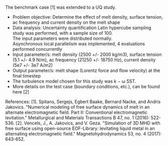 
The benchmark case [1] was extended to a UQ study.

- Problem objective: Determine the effect of melt density, surface tension, ac frequency and current density on the melt shape
- Data analysis: Uncertainty quantification
  Latin hypercube sampling study was performed, with a sample size of 100.  
  The input parameters were distributed normally.  
  Asynchronous local parallelism was implemented, 4 evaluations performed concurrently
- Input parameter/s: melt density (2500 +/- 2000 kg/m3), surface tension (5.1 +/- 4.9 N/m), ac frequency (21250 +/- 18750 Hz), current density (5e7 +/- 3e7 A/m2)
- Output parameter/s: melt shape (Lorentz force and flow velocity) at the final timestep
- The turbulence model chosen for this study was k − ω SST.
- More details on the test case (boundary conditions, etc.), can be found here [2]

References: 
[1]. Spitans, Sergejs, Egbert Baake, Bernard Nacke, and Andris Jakovics. "Numerical modeling of free surface dynamics of melt in an alternate electromagnetic field. Part II: Conventional electromagnetic levitation." Metallurgical and Materials Transactions B 47, no. 1 (2016): 522-536. 
[2]. Vencels, J., A. Jakovics, and V. Geza. "Simulation of 3D MHD with free surface using open-source EOF-Library: levitating liquid metal in an alternating electromagnetic field." Magnetohydrodynamics 53, no. 4 (2017): 643-652.







